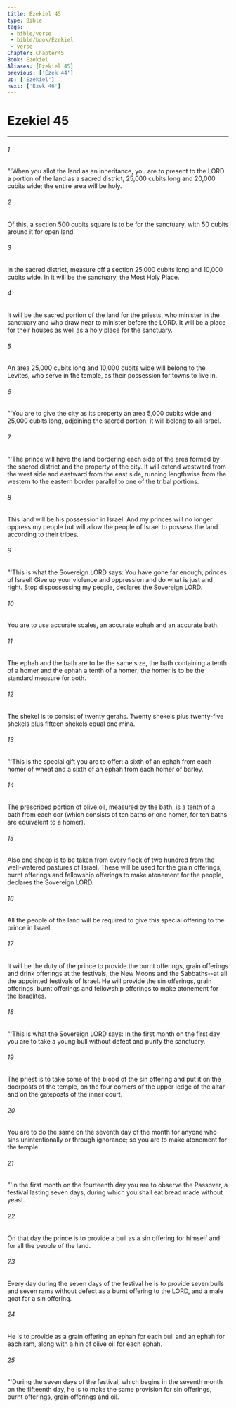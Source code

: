 ```yaml
---
title: Ezekiel 45
type: Bible
tags:
 - bible/verse
 - bible/book/Ezekiel
 - verse
Chapter: Chapter45
Book: Ezekiel
Aliases: [Ezekiel 45]
previous: ['Ezek 44']
up: ['Ezekiel']
next: ['Ezek 46']
---
```

# Ezekiel 45

***


###### 1 
"'When you allot the land as an inheritance, you are to present to the LORD a portion of the land as a sacred district, 25,000 cubits long and 20,000 cubits wide; the entire area will be holy. 

###### 2 
Of this, a section 500 cubits square is to be for the sanctuary, with 50 cubits around it for open land. 

###### 3 
In the sacred district, measure off a section 25,000 cubits long and 10,000 cubits wide. In it will be the sanctuary, the Most Holy Place. 

###### 4 
It will be the sacred portion of the land for the priests, who minister in the sanctuary and who draw near to minister before the LORD. It will be a place for their houses as well as a holy place for the sanctuary. 

###### 5 
An area 25,000 cubits long and 10,000 cubits wide will belong to the Levites, who serve in the temple, as their possession for towns to live in. 

###### 6 
"'You are to give the city as its property an area 5,000 cubits wide and 25,000 cubits long, adjoining the sacred portion; it will belong to all Israel. 

###### 7 
"'The prince will have the land bordering each side of the area formed by the sacred district and the property of the city. It will extend westward from the west side and eastward from the east side, running lengthwise from the western to the eastern border parallel to one of the tribal portions. 

###### 8 
This land will be his possession in Israel. And my princes will no longer oppress my people but will allow the people of Israel to possess the land according to their tribes. 

###### 9 
"'This is what the Sovereign LORD says: You have gone far enough, princes of Israel! Give up your violence and oppression and do what is just and right. Stop dispossessing my people, declares the Sovereign LORD. 

###### 10 
You are to use accurate scales, an accurate ephah and an accurate bath. 

###### 11 
The ephah and the bath are to be the same size, the bath containing a tenth of a homer and the ephah a tenth of a homer; the homer is to be the standard measure for both. 

###### 12 
The shekel is to consist of twenty gerahs. Twenty shekels plus twenty-five shekels plus fifteen shekels equal one mina. 

###### 13 
"'This is the special gift you are to offer: a sixth of an ephah from each homer of wheat and a sixth of an ephah from each homer of barley. 

###### 14 
The prescribed portion of olive oil, measured by the bath, is a tenth of a bath from each cor (which consists of ten baths or one homer, for ten baths are equivalent to a homer). 

###### 15 
Also one sheep is to be taken from every flock of two hundred from the well-watered pastures of Israel. These will be used for the grain offerings, burnt offerings and fellowship offerings to make atonement for the people, declares the Sovereign LORD. 

###### 16 
All the people of the land will be required to give this special offering to the prince in Israel. 

###### 17 
It will be the duty of the prince to provide the burnt offerings, grain offerings and drink offerings at the festivals, the New Moons and the Sabbaths--at all the appointed festivals of Israel. He will provide the sin offerings, grain offerings, burnt offerings and fellowship offerings to make atonement for the Israelites. 

###### 18 
"'This is what the Sovereign LORD says: In the first month on the first day you are to take a young bull without defect and purify the sanctuary. 

###### 19 
The priest is to take some of the blood of the sin offering and put it on the doorposts of the temple, on the four corners of the upper ledge of the altar and on the gateposts of the inner court. 

###### 20 
You are to do the same on the seventh day of the month for anyone who sins unintentionally or through ignorance; so you are to make atonement for the temple. 

###### 21 
"'In the first month on the fourteenth day you are to observe the Passover, a festival lasting seven days, during which you shall eat bread made without yeast. 

###### 22 
On that day the prince is to provide a bull as a sin offering for himself and for all the people of the land. 

###### 23 
Every day during the seven days of the festival he is to provide seven bulls and seven rams without defect as a burnt offering to the LORD, and a male goat for a sin offering. 

###### 24 
He is to provide as a grain offering an ephah for each bull and an ephah for each ram, along with a hin of olive oil for each ephah. 

###### 25 
"'During the seven days of the festival, which begins in the seventh month on the fifteenth day, he is to make the same provision for sin offerings, burnt offerings, grain offerings and oil. 
